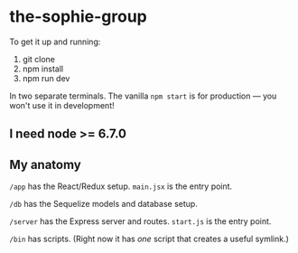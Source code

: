 # the-sophie-group

To get it up and running:
1) git clone
2) npm install
3) npm run dev

In two separate terminals. The vanilla `npm start` is for production — you won't use it in development!


## I need node >= 6.7.0

## My anatomy

`/app` has the React/Redux setup. `main.jsx` is the entry point.

`/db` has the Sequelize models and database setup.

`/server` has the Express server and routes. `start.js` is the entry point.

`/bin` has scripts. (Right now it has *one* script that creates a useful symlink.)
